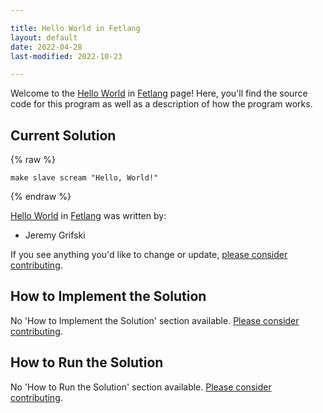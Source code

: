 ```yaml
---

title: Hello World in Fetlang
layout: default
date: 2022-04-28
last-modified: 2022-10-23

---
```


Welcome to the [Hello World](https://sampleprograms.io/projects/hello-world) in [Fetlang](https://sampleprograms.io/languages/fetlang) page! Here, you'll find the source code for this program as well as a description of how the program works.

## Current Solution

{% raw %}

```fetlang
make slave scream "Hello, World!"
```

{% endraw %}

[Hello World](https://sampleprograms.io/projects/hello-world) in [Fetlang](https://sampleprograms.io/languages/fetlang) was written by:

- Jeremy Grifski

If you see anything you'd like to change or update, [please consider contributing](https://github.com/TheRenegadeCoder/sample-programs).

## How to Implement the Solution

No 'How to Implement the Solution' section available. [Please consider contributing](https://github.com/TheRenegadeCoder/sample-programs-website).

## How to Run the Solution

No 'How to Run the Solution' section available. [Please consider contributing](https://github.com/TheRenegadeCoder/sample-programs-website).